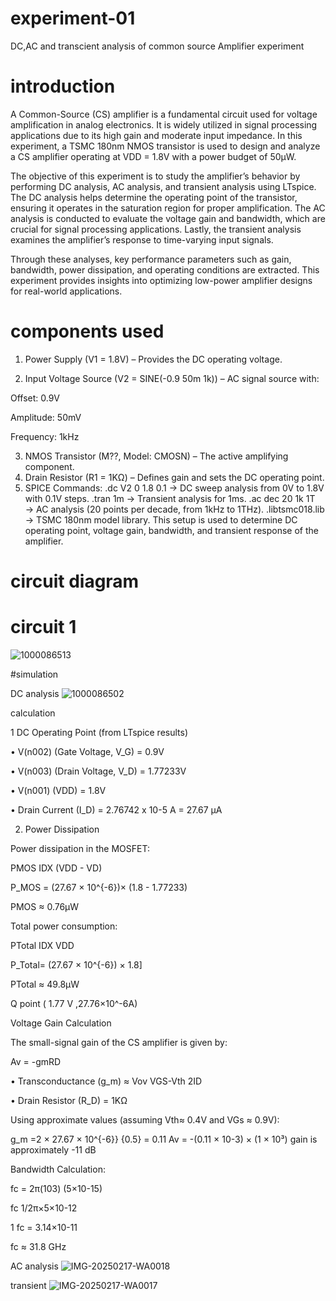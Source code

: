 # experiment-01 
DC,AC and transcient analysis of common source Amplifier experiment 
# introduction

A Common-Source (CS) amplifier is a fundamental circuit used for voltage amplification in analog electronics. It is widely utilized in signal processing applications due to its high gain and moderate input impedance. In this experiment, a TSMC 180nm NMOS transistor is used to design and analyze a CS amplifier operating at VDD = 1.8V with a power budget of 50µW.

The objective of this experiment is to study the amplifier’s behavior by performing DC analysis, AC analysis, and transient analysis using LTspice. The DC analysis helps determine the operating point of the transistor, ensuring it operates in the saturation region for proper amplification. The AC analysis is conducted to evaluate the voltage gain and bandwidth, which are crucial for signal processing applications. Lastly, the transient analysis examines the amplifier’s response to time-varying input signals.

Through these analyses, key performance parameters such as gain, bandwidth, power dissipation, and operating conditions are extracted. This experiment provides insights into optimizing low-power amplifier designs for real-world applications.


# components used 

1. Power Supply (V1 = 1.8V) – Provides the DC operating voltage.


2. Input Voltage Source (V2 = SINE(-0.9 50m 1k)) – AC signal source with:

Offset: 0.9V

Amplitude: 50mV

Frequency: 1kHz

3. NMOS Transistor (M??, Model: CMOSN) – The active amplifying component.
4. Drain Resistor (R1 = 1KΩ) – Defines gain and sets the DC operating point.
5. SPICE Commands:
.dc V2 0 1.8 0.1 → DC sweep analysis from 0V to 1.8V with 0.1V steps.
.tran 1m → Transient analysis for 1ms.
.ac dec 20 1k 1T → AC analysis (20 points per decade, from 1kHz to 1THz).
.libtsmc018.lib → TSMC 180nm model library.
This setup is used to determine DC operating point, voltage gain, bandwidth, and transient response of the amplifier.

# circuit diagram 
# circuit 1

![1000086513](https://github.com/user-attachments/assets/65689cb2-3d74-4747-aec1-55fd172eb593)

#simulation

DC analysis 
![1000086502](https://github.com/user-attachments/assets/89517c7f-2d95-4ef2-9ee6-343e9c7e976e)

calculation 

1 DC Operating Point (from LTspice results)

• V(n002) (Gate Voltage, V_G) = 0.9V

• V(n003) (Drain Voltage, V_D) = 1.77233V

• V(n001) (VDD) = 1.8V

• Drain Current (I_D) = 2.76742 x 10-5 A = 27.67 μΑ

2. Power Dissipation

Power dissipation in the MOSFET:

PMOS IDX (VDD - VD)

P_MOS = (27.67 × 10^{-6})× (1.8 - 1.77233) 

PMOS ≈ 0.76μW

Total power consumption:

PTotal IDX VDD

P_Total= (27.67 × 10^{-6}) × 1.8]

PTotal ≈ 49.8µW

Q point ( 1.77 V ,27.76×10^-6A)

Voltage Gain Calculation

The small-signal gain of the CS amplifier is given by:

Av = -gmRD

• Transconductance (g_m) ≈ Vov VGS-Vth 2ID 

• Drain Resistor (R_D) = 1ΚΩ

Using approximate values (assuming Vth≈ 0.4V and VGs ≈ 0.9V):

g_m =2 × 27.67 × 10^{-6}} {0.5} = 0.11
Av = -(0.11 × 10-3) × (1 × 10³)
gain is approximately -11 dB


Bandwidth Calculation:

fc = 2π(103) (5×10-15)

fc 1/2π×5×10-12

1 fc = 3.14×10-11

fc ≈ 31.8 GHz


AC analysis 
![IMG-20250217-WA0018](https://github.com/user-attachments/assets/1a54421d-ce1d-43d7-b3f6-7380b9e462a0)

transient 
![IMG-20250217-WA0017](https://github.com/user-attachments/assets/79ab637a-e409-4d58-af90-9f3e80ed3923)





